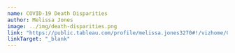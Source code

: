 ```yaml
---
name: COVID-19 Death Disparities
author: Melissa Jones
image: ../img/death-disparities.png
link: "https://public.tableau.com/profile/melissa.jones3270#!/vizhome/CoronavirusDeathDisparitiesintheUS/Dashboard1"
linkTarget: "_blank"
---
```


